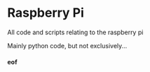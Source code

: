 # Raspberry Pi

All code and scripts relating to the raspberry pi

Mainly python code, but not exclusively...


#### eof


